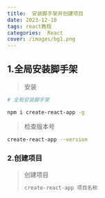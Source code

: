 ```yaml
---
title:  安装脚手架并创建项目
date: 2023-12-10
tags: react教程
categories:  React
cover: /images/bg1.png
---
```


## 1.全局安装脚手架

> 安装

```bash
# 全局安装脚手架

npm i create-react-app -g
```

> 检查版本号

```bash
create-react-app --version
```



### 2.创建项目

> 创建项目
>
> ```bash
> create-react-app 项目名称
> ```
>
> 

